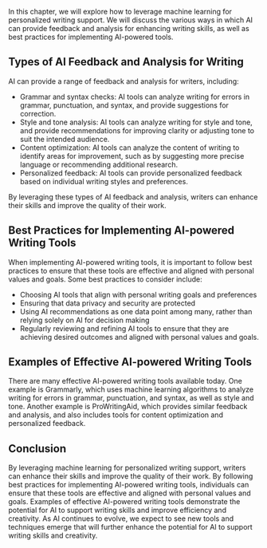 
In this chapter, we will explore how to leverage machine learning for personalized writing support. We will discuss the various ways in which AI can provide feedback and analysis for enhancing writing skills, as well as best practices for implementing AI-powered tools.

Types of AI Feedback and Analysis for Writing
---------------------------------------------

AI can provide a range of feedback and analysis for writers, including:

* Grammar and syntax checks: AI tools can analyze writing for errors in grammar, punctuation, and syntax, and provide suggestions for correction.
* Style and tone analysis: AI tools can analyze writing for style and tone, and provide recommendations for improving clarity or adjusting tone to suit the intended audience.
* Content optimization: AI tools can analyze the content of writing to identify areas for improvement, such as by suggesting more precise language or recommending additional research.
* Personalized feedback: AI tools can provide personalized feedback based on individual writing styles and preferences.

By leveraging these types of AI feedback and analysis, writers can enhance their skills and improve the quality of their work.

Best Practices for Implementing AI-powered Writing Tools
--------------------------------------------------------

When implementing AI-powered writing tools, it is important to follow best practices to ensure that these tools are effective and aligned with personal values and goals. Some best practices to consider include:

* Choosing AI tools that align with personal writing goals and preferences
* Ensuring that data privacy and security are protected
* Using AI recommendations as one data point among many, rather than relying solely on AI for decision making
* Regularly reviewing and refining AI tools to ensure that they are achieving desired outcomes and aligned with personal values and goals.

Examples of Effective AI-powered Writing Tools
----------------------------------------------

There are many effective AI-powered writing tools available today. One example is Grammarly, which uses machine learning algorithms to analyze writing for errors in grammar, punctuation, and syntax, as well as style and tone. Another example is ProWritingAid, which provides similar feedback and analysis, and also includes tools for content optimization and personalized feedback.

Conclusion
----------

By leveraging machine learning for personalized writing support, writers can enhance their skills and improve the quality of their work. By following best practices for implementing AI-powered writing tools, individuals can ensure that these tools are effective and aligned with personal values and goals. Examples of effective AI-powered writing tools demonstrate the potential for AI to support writing skills and improve efficiency and creativity. As AI continues to evolve, we expect to see new tools and techniques emerge that will further enhance the potential for AI to support writing skills and creativity.
